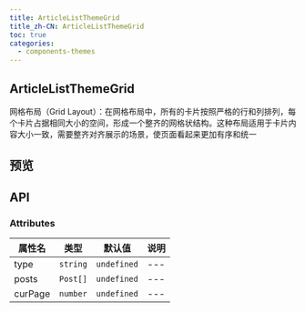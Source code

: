 ```yaml
---
title: ArticleListThemeGrid
title_zh-CN: ArticleListThemeGrid
toc: true
categories:
  - components-themes
---
```


## ArticleListThemeGrid

网格布局（Grid Layout）：在网格布局中，所有的卡片按照严格的行和列排列，每个卡片占据相同大小的空间，形成一个整齐的网格状结构。这种布局适用于卡片内容大小一致，需要整齐对齐展示的场景，使页面看起来更加有序和统一

## 预览

<ArticleListThemeGridPG />

## API

### Attributes

| 属性名 | 类型 | 默认值 | 说明 |
| ---- | ---- | ---- | ---- |
| type | `string` | `undefined` | --- |
| posts | `Post[]` | `undefined` | --- |
| curPage | `number` | `undefined` | --- |
